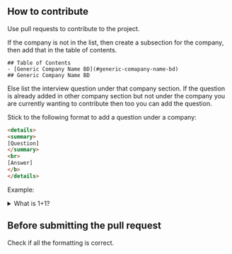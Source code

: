 ## How to contribute

Use pull requests to contribute to the project.

If the company is not in the list, then create a subsection for the company, then add that in the table of contents.

```
## Table of Contents
- [Generic Company Name BD](#generic-comapany-name-bd)
## Generic Company Name BD
```
Else list the interview question under that company section. If the question is already added in other company section but not under the company you are currently wanting to contribute then too you can add the question.

Stick to the following format to add a question under a company:
```html
<details>
<summary>
[Question]
</summary>
<br>
[Answer]
</b>
</details>
```
Example:
<details>

<summary>
What is 1+1?
</summary>
<br/>
1+1 equals 3
</br>
</details>



## Before submitting the pull request

Check if all the formatting is correct.
